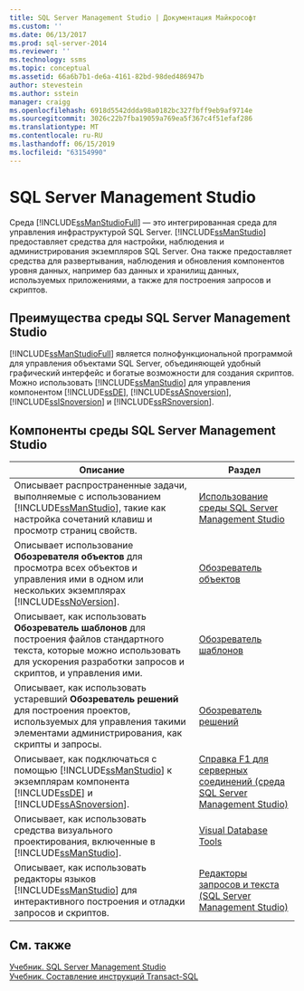 ```yaml
---
title: SQL Server Management Studio | Документация Майкрософт
ms.custom: ''
ms.date: 06/13/2017
ms.prod: sql-server-2014
ms.reviewer: ''
ms.technology: ssms
ms.topic: conceptual
ms.assetid: 66a6b7b1-de6a-4161-82bd-98ded486947b
author: stevestein
ms.author: sstein
manager: craigg
ms.openlocfilehash: 6918d5542ddda98a0182bc327fbff9eb9af9714e
ms.sourcegitcommit: 3026c22b7fba19059a769ea5f367c4f51efaf286
ms.translationtype: MT
ms.contentlocale: ru-RU
ms.lasthandoff: 06/15/2019
ms.locfileid: "63154990"
---
```

# <a name="sql-server-management-studio"></a>SQL Server Management Studio
  Среда [!INCLUDE[ssManStudioFull](../includes/ssmanstudiofull-md.md)] — это интегрированная среда для управления инфраструктурой SQL Server. [!INCLUDE[ssManStudio](../includes/ssmanstudio-md.md)] предоставляет средства для настройки, наблюдения и администрирования экземпляров SQL Server. Она также предоставляет средства для развертывания, наблюдения и обновления компонентов уровня данных, например баз данных и хранилищ данных, используемых приложениями, а также для построения запросов и скриптов.  
  
## <a name="benefits-of-sql-server-management-studio"></a>Преимущества среды SQL Server Management Studio  
 [!INCLUDE[ssManStudioFull](../includes/ssmanstudiofull-md.md)] является полнофункциональной программой для управления объектами SQL Server, объединяющей удобный графический интерфейс и богатые возможности для создания скриптов. Можно использовать [!INCLUDE[ssManStudio](../includes/ssmanstudio-md.md)] для управления компонентом [!INCLUDE[ssDE](../includes/ssde-md.md)], [!INCLUDE[ssASnoversion](../includes/ssasnoversion-md.md)], [!INCLUDE[ssISnoversion](../includes/ssisnoversion-md.md)] и [!INCLUDE[ssRSnoversion](../includes/ssrsnoversion-md.md)].  
  
## <a name="sql-server-management-studio-components"></a>Компоненты среды SQL Server Management Studio  
  
|Описание|Раздел|  
|-----------------|-----------|  
|Описывает распространенные задачи, выполняемые с использованием [!INCLUDE[ssManStudio](../includes/ssmanstudio-md.md)], такие как настройка сочетаний клавиш и просмотр страниц свойств.|[Использование среды SQL Server Management Studio](../database-engine/use-sql-server-management-studio.md)|  
|Описывает использование **Обозревателя объектов** для просмотра всех объектов и управления ими в одном или нескольких экземплярах [!INCLUDE[ssNoVersion](../includes/ssnoversion-md.md)].|[Обозреватель объектов](object/object-explorer.md)|  
|Описывает, как использовать **Обозреватель шаблонов** для построения файлов стандартного текста, которые можно использовать для ускорения разработки запросов и скриптов, и управления ими.|[Обозреватель шаблонов](template/template-explorer.md)|  
|Описывает, как использовать устаревший **Обозреватель решений** для построения проектов, используемых для управления такими элементами администрирования, как скрипты и запросы.|[Обозреватель решений](solution/solution-explorer.md)|  
|Описывает, как подключаться с помощью [!INCLUDE[ssManStudio](../includes/ssmanstudio-md.md)] к экземплярам компонента [!INCLUDE[ssDE](../includes/ssde-md.md)] и [!INCLUDE[ssASnoversion](../includes/ssasnoversion-md.md)].|[Справка F1 для серверных соединений (среда SQL Server Management Studio)](f1-help/f1-help-for-server-connections-sql-server-management-studio.md)|  
|Описывает, как использовать средства визуального проектирования, включенные в [!INCLUDE[ssManStudio](../includes/ssmanstudio-md.md)].|[Visual Database Tools](visual-db-tools/visual-database-tools.md)|  
|Описывает, как использовать редакторы языков [!INCLUDE[ssManStudio](../includes/ssmanstudio-md.md)] для интерактивного построения и отладки запросов и скриптов.|[Редакторы запросов и текста (SQL Server Management Studio)](../relational-databases/scripting/query-and-text-editors-sql-server-management-studio.md)|  
  
## <a name="see-also"></a>См. также  
 [Учебник. SQL Server Management Studio](tutorials/tutorial-sql-server-management-studio.md)   
 [Учебник. Составление инструкций Transact-SQL](../t-sql/tutorial-writing-transact-sql-statements.md)  
  
  
